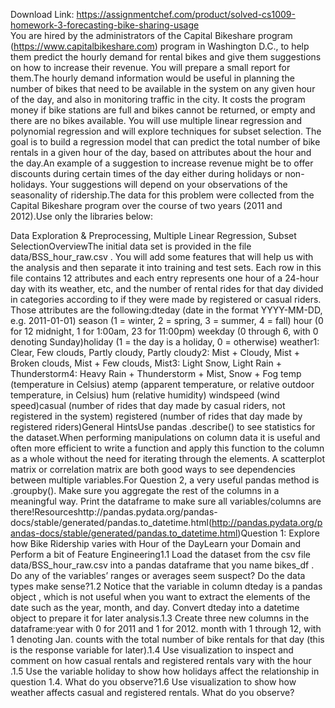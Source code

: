 Download Link: https://assignmentchef.com/product/solved-cs1009-homework-3-forecasting-bike-sharing-usage
<br>
You are hired by the administrators of the Capital Bikeshare program (https://www.capitalbikeshare.com) program in Washington D.C., to help them predict the hourly demand for rental bikes and give them suggestions on how to increase their revenue. You will prepare a small report for them.The hourly demand information would be useful in planning the number of bikes that need to be available in the system on any given hour of the day, and also in monitoring traffic in the city. It costs the program money if bike stations are full and bikes cannot be returned, or empty and there are no bikes available. You will use multiple linear regression and polynomial regression and will explore techniques for subset selection. The goal is to build a regression model that can predict the total number of bike rentals in a given hour of the day, based on attributes about the hour and the day.An example of a suggestion to increase revenue might be to offer discounts during certain times of the day either during holidays or non-holidays. Your suggestions will depend on your observations of the seasonality of ridership.The data for this problem were collected from the Capital Bikeshare program over the course of two years (2011 and 2012).Use only the libraries below:

Data Exploration &amp; Preprocessing, Multiple Linear Regression, Subset SelectionOverviewThe initial data set is provided in the file data/BSS_hour_raw.csv . You will add some features that will help us with the analysis and then separate it into training and test sets. Each row in this file contains 12 attributes and each entry represents one hour of a 24-hour day with its weather, etc, and the number of rental rides for that day divided in categories according to if they were made by registered or casual riders. Those attributes are the following:dteday (date in the format YYYY-MM-DD, e.g. 2011-01-01) season (1 = winter, 2 = spring, 3 = summer, 4 = fall) hour (0 for 12 midnight, 1 for 1:00am, 23 for 11:00pm) weekday (0 through 6, with 0 denoting Sunday)holiday (1 = the day is a holiday, 0 = otherwise) weather1: Clear, Few clouds, Partly cloudy, Partly cloudy2: Mist + Cloudy, Mist + Broken clouds, Mist + Few clouds, Mist3: Light Snow, Light Rain + Thunderstorm4: Heavy Rain + Thunderstorm + Mist, Snow + Fog temp (temperature in Celsius) atemp (apparent temperature, or relative outdoor temperature, in Celsius) hum (relative humidity) windspeed (wind speed)casual (number of rides that day made by casual riders, not registered in the system) registered (number of rides that day made by registered riders)General HintsUse pandas .describe() to see statistics for the dataset.When performing manipulations on column data it is useful and often more efficient to write a function and apply this function to the column as a whole without the need for iterating through the elements. A scatterplot matrix or correlation matrix are both good ways to see dependencies between multiple variables.For Question 2, a very useful pandas method is .groupby(). Make sure you aggregate the rest of the columns in a meaningful way. Print the dataframe to make sure all variables/columns are there!Resourceshttp://pandas.pydata.org/pandas-docs/stable/generated/pandas.to_datetime.html(http://pandas.pydata.org/pandas-docs/stable/generated/pandas.to_datetime.html)Question 1: Explore how Bike Ridership varies with Hour of the DayLearn your Domain and Perform a bit of Feature Engineering1.1 Load the dataset from the csv file data/BSS_hour_raw.csv into a pandas dataframe that you name bikes_df . Do any of the variables’ ranges or averages seem suspect? Do the data types make sense?1.2 Notice that the variable in column dteday is a pandas object , which is not useful when you want to extract the elements of the date such as the year, month, and day. Convert dteday into a datetime object to prepare it for later analysis.1.3 Create three new columns in the dataframe:year with 0 for 2011 and 1 for 2012. month with 1 through 12, with 1 denoting Jan. counts with the total number of bike rentals for that day (this is the response variable for later).1.4 Use visualization to inspect and comment on how casual rentals and registered rentals vary with the hour .1.5 Use the variable holiday to show how holidays affect the relationship in question 1.4. What do you observe?1.6 Use visualization to show how weather affects casual and registered rentals. What do you observe?